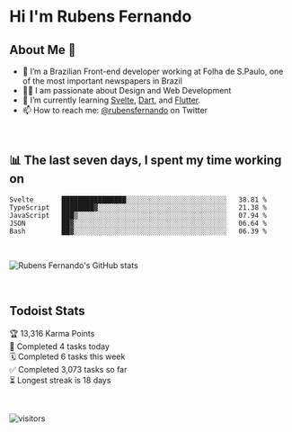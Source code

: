 # Hi I'm Rubens Fernando

## About Me 🚀

- 🌱 I’m a Brazilian Front-end developer working at Folha de S.Paulo, one of the most important newspapers in Brazil
- 👨‍💻 I am passionate about Design and Web Development
- 📖 I’m currently learning [Svelte](https://svelte.dev/), [Dart](https://dart.dev/), and [Flutter](https://flutter.dev/).
- 📫 How to reach me: [@rubensfernando](https://twitter.com/rubensfernando) on Twitter

<br />

## 📊 The last seven days, I spent my time working on

<!--START_SECTION:waka-->
```text
Svelte       ████████████████░░░░░░░░░░░░░░░░░░░░░░░░░   38.81 % 
TypeScript   ████████▓░░░░░░░░░░░░░░░░░░░░░░░░░░░░░░░░   21.38 % 
JavaScript   ███▒░░░░░░░░░░░░░░░░░░░░░░░░░░░░░░░░░░░░░   07.94 % 
JSON         ██▓░░░░░░░░░░░░░░░░░░░░░░░░░░░░░░░░░░░░░░   06.64 % 
Bash         ██▓░░░░░░░░░░░░░░░░░░░░░░░░░░░░░░░░░░░░░░   06.39 % 
```
<!--END_SECTION:waka-->

<br />

![Rubens Fernando's GitHub stats](https://github-readme-stats.vercel.app/api?username=rubensfernando&show_icons=true&hide_border=true)

<br />

## Todoist Stats

<!-- TODO-IST:START -->
🏆  13,316 Karma Points           
🌸  Completed 4 tasks today           
🗓  Completed 6 tasks this week           
✅  Completed 3,073 tasks so far           
⏳  Longest streak is 18 days
<!-- TODO-IST:END -->

<br>

![visitors](https://visitor-badge.laobi.icu/badge?page_id=rubensfernando.rubensfernando)
